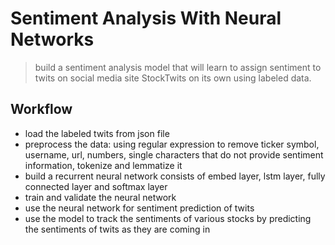 # Sentiment Analysis With Neural Networks

> build a sentiment analysis model that will learn to assign sentiment to twits on social media site StockTwits on its own using labeled data.


## Workflow
- load the labeled twits from json file
- preprocess the data: using regular expression to remove ticker symbol, username, url, numbers, single characters that do not provide sentiment information, tokenize and lemmatize it
- build a recurrent neural network consists of embed layer, lstm layer, fully connected layer and softmax layer
- train and validate the neural network
- use the neural network for sentiment prediction of twits
- use the model to track the sentiments of various stocks by predicting the sentiments of twits as they are coming in

